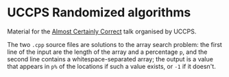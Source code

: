 # UCCPS Randomized algorithms

Material for the [Almost Certainly Correct](https://www.youtube.com/watch?v=O01fadBZC04) talk organised by UCCPS.

The two `.cpp` source files are solutions to the array search problem: the first
line of the input are the length of the array and a percentage `p`, and the
second line contains a whitespace-separated array; the output is a value that
appears in `p%` of the locations if such a value exists, or `-1` if it doesn't.
